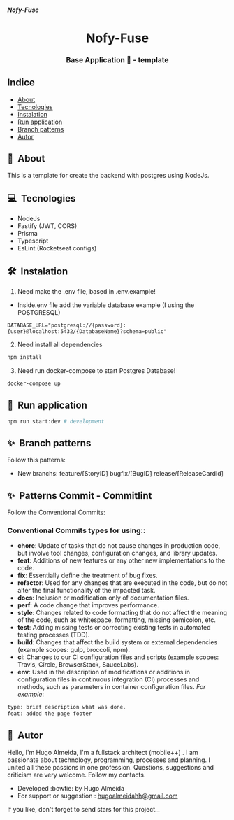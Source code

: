 ###### **Nofy-Fuse**

<h1 align="center">
    Nofy-Fuse
</h1>
<h3 align="center">
    
Base Application 🚀 - template
</h1>

<!--<h1>
    <img src="public/apresentacao.gif">
</h1> -->
<!-- 
<h3 align="center">
    <a href="">Acessar a demonstração</a>
<h3 > -->

## Indice

- [About](#-about)
- [Tecnologies](#-tecnologies)
- [Instalation](#-instalation)
- [Run application](#-run-application)
- [Branch patterns ](#-branch-patterns)
- [Autor ](#-autor)


## 🔖&nbsp; About
This is a template for create the backend with postgres using NodeJs.


## 💻&nbsp; Tecnologies
- NodeJs
- Fastify (JWT, CORS)
- Prisma
- Typescript
- EsLint (Rocketseat configs)

## 🛠️&nbsp; Instalation

1. Need make the .env file, based in .env.example!
 - Inside.env file add the variable database example (I using the POSTGRESQL)
```
DATABASE_URL="postgresql://{password}:{user}@localhost:5432/{DatabaseName}?schema=public"
```

2. Need install all dependencies
```bash
npm install
```

3. Need run docker-compose to start Postgres Database!
```bash
docker-compose up
```

## 🏃&nbsp; Run application
```bash
npm run start:dev # development
```

<!-- ## ✅ Testes Unitários

```bash
npm run test:dev # watch mode
npm run test #ci
``` -->

## ✨&nbsp; Branch patterns 
Follow this patterns:
- New branchs:  feature/[StoryID]
                bugfix/[BugID]
                release/[ReleaseCardId]


## ✨&nbsp; Patterns Commit - Commitlint
Follow the Conventional Commits: 

### Conventional Commits types for using:: 
- **chore**: Update of tasks that do not cause changes in production code, but involve tool changes, configuration changes, and library updates.
- **feat**: Additions of new features or any other new implementations to the code.
- **fix**: Essentially define the treatment of bug fixes.
- **refactor**: Used for any changes that are executed in the code, but do not alter the final functionality of the impacted task.
- **docs**: Inclusion or modification only of documentation files.
- **perf**: A code change that improves performance.
- **style**: Changes related to code formatting that do not affect the meaning of the code, such as whitespace, formatting, missing semicolon, etc.
- **test**: Adding missing tests or correcting existing tests in automated testing processes (TDD).
- **build**: Changes that affect the build system or external dependencies (example scopes: gulp, broccoli, npm).
- **ci**: Changes to our CI configuration files and scripts (example scopes: Travis, Circle, BrowserStack, SauceLabs).
- **env**: Used in the description of modifications or additions in configuration files in continuous integration (CI) processes and methods, such as parameters in container configuration files. _For example_:
 ```js
 type: brief description what was done.
 feat: added the page footer
```


## 🦸&nbsp; Autor
Hello, I'm Hugo Almeida, I'm a fullstack architect (mobile++) . I am passionate about technology, programming, processes and planning. I united all these passions in one profession. Questions, suggestions and criticism are very welcome. Follow my contacts.
- Developed :bowtie: by Hugo Almeida
- For support or suggestion : hugoalmeidahh@gmail.com

If you like, don't forget to send stars for this project._